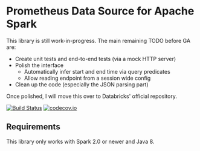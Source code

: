 # Prometheus Data Source for Apache Spark

This library is still work-in-progress. The main remaining TODO before GA are:

- Create unit tests and end-to-end tests (via a mock HTTP server)
- Polish the interface
  - Automatically infer start and end time via query predicates
  - Allow reading endpoint from a session wide config
- Clean up the code (especially the JSON parsing part)

Once polished, I will move this over to Databricks' official repository.


[![Build Status](https://travis-ci.org/rxin/spark-prometheus.svg?branch=master)](https://travis-ci.org/rxin/spark-prometheus)
[![codecov.io](http://codecov.io/github/rxin/spark-prometheus/coverage.svg?branch=master)](http://codecov.io/github/rxin/spark-prometheus?branch=master)

## Requirements

This library only works with Spark 2.0 or newer and Java 8.

